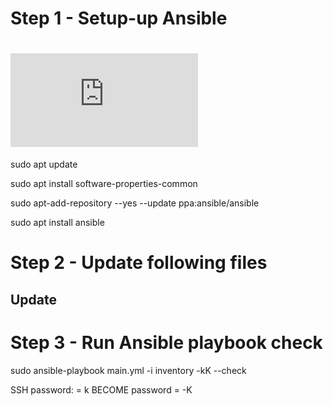 
# Step 1 - Setup-up Ansible

# ![Ref](https://docs.ansible.com/ansible/latest/installation_guide/intro_installation.html#prerequisites)

sudo apt update

sudo apt install software-properties-common

sudo apt-add-repository --yes --update ppa:ansible/ansible

sudo apt install ansible


# Step 2 - Update following files

## Update

# Step 3 - Run Ansible playbook check
sudo ansible-playbook main.yml -i inventory -kK --check

SSH password: = k
BECOME password = -K
